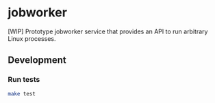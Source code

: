 # jobworker

[WIP] Prototype jobworker service that provides an API to run arbitrary Linux processes.

## Development

### Run tests

```bash
make test
```
